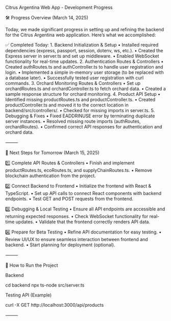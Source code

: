Citrus Argentina Web App - Development Progress

🛠️ Progress Overview (March 14, 2025)

Today, we made significant progress in setting up and refining the backend for the Citrus Argentina web application. Here’s what we accomplished:

✅ Completed Today:
	1.	Backend Initialization & Setup
	•	Installed required dependencies (express, passport, session, dotenv, ws, etc.).
	•	Created the Express server in server.ts and set up middleware.
	•	Enabled WebSocket functionality for real-time updates.
	2.	Authentication Routes & Controllers
	•	Created authRoutes.ts and authController.ts to handle user registration and login.
	•	Implemented a simple in-memory user storage (to be replaced with a database later).
	•	Successfully tested user registration with curl commands.
	3.	Orchard Monitoring Routes & Controllers
	•	Set up orchardRoutes.ts and orchardController.ts to fetch orchard data.
	•	Created a sample response structure for orchard monitoring.
	4.	Product API Setup
	•	Identified missing productRoutes.ts and productController.ts.
	•	Created productController.ts and moved it to the correct location in backend/src/controllers/.
	•	Checked for missing imports in server.ts.
	5.	Debugging & Fixes
	•	Fixed EADDRINUSE error by terminating duplicate server instances.
	•	Resolved missing route imports (authRoutes, orchardRoutes).
	•	Confirmed correct API responses for authentication and orchard data.

⸻

🚀 Next Steps for Tomorrow (March 15, 2025)

1️⃣ Complete API Routes & Controllers
	•	Finish and implement productRoutes.ts, ecoRoutes.ts, and supplyChainRoutes.ts.
	•	Remove blockchain authentication from the project.

2️⃣ Connect Backend to Frontend
	•	Initialize the frontend with React & TypeScript.
	•	Set up API calls to connect React components with backend endpoints.
	•	Test GET and POST requests from the frontend.

3️⃣ Debugging & Local Testing
	•	Ensure all API endpoints are accessible and returning expected responses.
	•	Check WebSocket functionality for real-time updates.
	•	Validate that the frontend correctly renders API data.

4️⃣ Prepare for Beta Testing
	•	Refine API documentation for easy testing.
	•	Review UI/UX to ensure seamless interaction between frontend and backend.
	•	Start planning for deployment (optional).

⸻

📌 How to Run the Project

Backend

cd backend
npx ts-node src/server.ts

Testing API (Example)

curl -X GET http://localhost:3000/api/products



⸻
